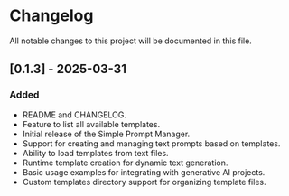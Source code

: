 # Changelog

All notable changes to this project will be documented in this file.

## [0.1.3] - 2025-03-31

### Added
- README and CHANGELOG.
- Feature to list all available templates.
- Initial release of the Simple Prompt Manager.
- Support for creating and managing text prompts based on templates.
- Ability to load templates from text files.
- Runtime template creation for dynamic text generation.
- Basic usage examples for integrating with generative AI projects.
- Custom templates directory support for organizing template files.
